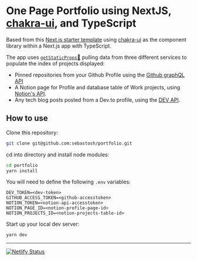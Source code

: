 # One Page Portfolio using NextJS,  [chakra-ui](https://github.com/chakra-ui/chakra-ui), and TypeScript

Based from this [Next.js starter template](https://github.com/vercel/next.js/tree/canary/examples/with-chakra-ui-typescript) using [chakra-ui](https://github.com/chakra-ui/chakra-ui) as the component library within a Next.js app with TypeScript.

The app uses [`getStaticProps`🔗](https://nextjs.org/docs/basic-features/data-fetching/get-static-props)  pulling data from three different services to populate the index of projects displayed:

- Pinned repositories from your Github Profile using the [Github graphQL API](https://docs.github.com/en/graphql)
- A Notion page for Profile and database table of Work projects, using [Notion's API](https://developers.notion.com).
- Any tech blog posts posted from a Dev.to profile, using the [DEV API](https://developers.forem.com/api).

## How to use

Clone this repository:

```bash
git clone git@github.com:sebastosh/portfolio.git
```

cd into directory and install node modules:

```bash
cd portfolio
yarn install
```

You will need to define the following `.env` variables:

```env
DEV_TOKEN=<dev-token>
GITHUB_ACCESS_TOKEN=<github-accesstoken>
NOTION_TOKEN=<notion-api-accesstoken>
NOTION_PAGE_ID=<notion-profile-page-id>
NOTION_PROJECTS_ID=<notion-projects-table-id>
```

Start up your local dev server:

```bash
yarn dev
```

___
[![Netlify Status](https://api.netlify.com/api/v1/badges/dde7c0b3-fdd7-4202-a86c-1ee144215e73/deploy-status)](https://app.netlify.com/sites/sebastiensanzdesantamaria/deploys)
